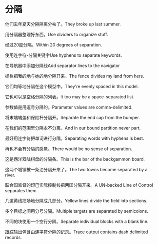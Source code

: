 # 分隔

<p><span class="chinese">他们去年夏天分隔隔离分袂了。</span><span class="english">They broke up last summer.</span></p>

<p><span class="chinese">用分隔器整理好东西。</span><span class="english">Use dividers to organize stuff.</span></p>

<p><span class="chinese">经过20度分隔。</span><span class="english">Within 20 degrees of separation.</span></p>

<p><span class="chinese">使用连字符-分隔关键字</span><span class="english">Use hyphens to separate keywords.</span></p>

<p><span class="chinese">在导航器中添加分隔线</span><span class="english">Add separator lines to the navigator</span></p>

<p><span class="chinese">栅栏把我的地与她的地分隔开来。</span><span class="english">The fence divides my land from hers.</span></p>

<p><span class="chinese">它们均等地分隔在这个模型中。</span><span class="english">They're evenly spaced in this model.</span></p>

<p><span class="chinese">它也可以是空格分隔的列表。</span><span class="english">It too may be a space-separated list.</span></p>

<p><span class="chinese">参数值是用逗号分隔的。</span><span class="english">Parameter values are comma-delimited.</span></p>

<p><span class="chinese">将末端端盖和保险杆分隔开。</span><span class="english">Separate the end cap from the bumper.</span></p>

<p><span class="chinese">在我们的范围里分隔永不分离。</span><span class="english">And in our bound partition never part.</span></p>

<p><span class="chinese">最好用连字符把单词进行分隔。</span><span class="english">Separating words with hyphens is best.</span></p>

<p><span class="chinese">再也不会有分隔的感觉。</span><span class="english">There would be no sense of separation.</span></p>

<p><span class="chinese">这是西洋双陆棋盘的分隔条。</span><span class="english">This is the bar of the backgammon board.</span></p>

<p><span class="chinese">这两个城镇被一条江分隔开来了。</span><span class="english">The two towns become separated by a river.</span></p>

<p><span class="chinese">联合国监督的印巴实际控制线把两国分隔开来。</span><span class="english">A UN-backed Line of Control separates them.</span></p>

<p><span class="chinese">几道黄线把场地分隔成几部分。</span><span class="english">Yellow lines divide the field into sections.</span></p>

<p><span class="chinese">多个目标之间用分号分隔。</span><span class="english">Multiple targets are separated by semicolons.</span></p>

<p><span class="chinese">不同的块使用一个空行分隔。</span><span class="english">Separate individual blocks with a blank line.</span></p>

<p><span class="chinese">跟踪输出包含由连字符分隔的记录。</span><span class="english">Trace output contains dash delimited records.</span></p>

